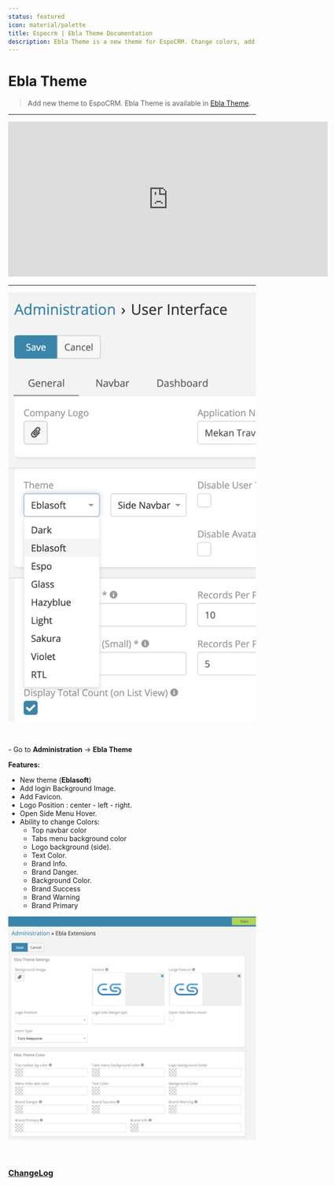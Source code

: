 ```yaml
---
status: featured
icon: material/palette
title: Espocrm | Ebla Theme Documentation
description: Ebla Theme is a new theme for EspoCRM. Change colors, add background images, and custom css. 
---
```


# Ebla Theme <a href="https://www.eblasoft.com.tr/espocrm-extension-page/espocrm-ebla-theme" target="_blank" id="ext-version" data-id="63903277397107cc5"></a>

> Add new theme to EspoCRM.
> Ebla Theme is available in [Ebla Theme](https://www.eblasoft.com.tr/espocrm-extension-page/espocrm-ebla-theme).

---

<iframe width="650" height="315" src="https://www.youtube.com/embed/UJX262flBZw" frameborder="0" allow="accelerometer; autoplay; clipboard-write; encrypted-media; gyroscope; picture-in-picture" allowfullscreen></iframe>

---

![Ebla Theme](../../_static/images/espocrm-extensions/ebla-theme/theme.png)

<br>

*-* Go to **Administration** -> **Ebla Theme**

**Features:**

* New theme (**Eblasoft**)
* Add login Background Image.
* Add Favicon.
* Logo Position : center - left - right.
* Open Side Menu Hover.
* Ability to change Colors:
    - Top navbar color
    - Tabs menu background color
    - Logo background (side).
    - Text Color.
    - Brand Info.
    - Brand Danger.
    - Background Color.
    - Brand Success
    - Brand Warning
    - Brand Primary

![Ebla Theme](../../_static/images/espocrm-extensions/ebla-theme/theme-set.png)


<br>

### <font color=gray> [ChangeLog](changelog.md) </font>
